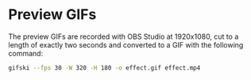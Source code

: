 # Preview GIFs

The preview GIFs are recorded with OBS Studio at 1920x1080, cut to a length of exactly two seconds and converted to a GIF with the following command:

```bash
gifski --fps 30 -W 320 -H 180 -o effect.gif effect.mp4
```